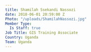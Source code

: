 ```yaml
---
title: Shamilah Ssekandi Nassozi
date: 2018-06-01 20:59:00 Z
Photo: "/uploads/ShamilahNassozi.jpg"
Member Type:
  Is Staff: true
Job Title: GIS Training Associate
Country: Uganda
Team: Uganda
---
```


